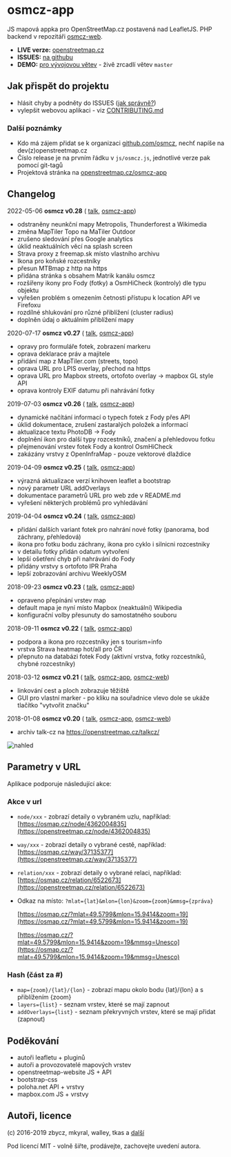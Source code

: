# osmcz-app

JS mapová appka pro OpenStreetMap.cz postavená nad LeafletJS.
PHP backend v repozitáři [osmcz-web](https://github.com/osmcz/osmcz-web).

* **LIVE verze:** [openstreetmap.cz](https://openstreetmap.cz/)
* **ISSUES:** [na githubu](https://github.com/osmcz/osmcz/issues)
* **DEMO:** [pro vývojovou větev](http://rawgit.com/osmcz/osmcz/master/index.html) - živě zrcadlí větev `master`


## Jak přispět do projektu
* hlásit chyby a podněty do ISSUES ([jak správně?](CONTRIBUTING.md))
* vylepšit webovou aplikaci - viz [CONTRIBUTING.md](CONTRIBUTING.md#přispívání-kódem)


### Další poznámky
* Kdo má zájem přidat se k organizaci [github.com/osmcz](https://github.com/osmcz), nechť napíše na dev(z)openstreetmap.cz
* Číslo release je na prvním řádku v `js/osmcz.js`, jednotlivé verze pak pomocí git-tagů
* Projektová stránka na [openstreetmap.cz/osmcz-app](https://openstreetmap.cz/osmcz-app)

## Changelog
2022-05-06 **osmcz v0.28** (
    [talk](https://openstreetmap.cz/talkcz/c2918),
    [osmcz-app](https://github.com/osmcz/osmcz/compare/v0.27...v0.28))
- odstraněny neunkční mapy Metropolis, Thunderforest a Wikimedia
- změna MapTiler Topo na MaTiler Outdoor
- zrušeno sledování přes Google analytics
- úklid neaktuálních věcí na splash screen
- Strava proxy z freemap.sk místo vlastního archivu
- Ikona pro koňské rozcestníky
- přesun MTBmap z http na https
- přidána stránka s obsahem Matrik kanálu osmcz
- rozšířeny ikony pro Fody (fotky) a OsmHiCheck (kontroly) dle typu objektu
- vyřešen problém s omezením četnosti přístupu k location API ve Firefoxu
- rozdílné shlukování pro různé přiblížení (cluster radius)
- doplněn údaj o aktuálním přiblížení mapy

2020-07-17 **osmcz v0.27** (
    [talk](https://openstreetmap.cz/talkcz/c2918),
    [osmcz-app](https://github.com/osmcz/osmcz/compare/v0.26...v0.27))
- opravy pro formuláře fotek, zobrazení markeru
- oprava deklarace práv a majitele
- přidání map z MapTiler.com (streets, topo)
- oprava URL pro LPIS overlay, přechod na https
- oprava URL pro Mapbox streets, ortofoto overlay -> mapbox GL style API
- oprava kontroly EXIF datumu při nahrávání fotky 

2019-07-03 **osmcz v0.26** (
    [talk](https://openstreetmap.cz/talkcz/c2918),
    [osmcz-app](https://github.com/osmcz/osmcz/compare/v0.25...v0.26))
- dynamické načítání informací o typech fotek z Fody přes API
- úklid dokumentace, zrušení zastaralých položek a informací
- aktualizace textu PhotoDB -> Fody
- doplnění ikon pro další typy rozcestníků, značení a přehledovou fotku
- přejmenování vrstev fotek Fody a kontrol OsmHiCheck
- zakázány vrstvy z OpenInfraMap - pouze vektorové dlaždice

2019-04-09 **osmcz v0.25** (
    [talk](https://openstreetmap.cz/talkcz/c2810),
    [osmcz-app](https://github.com/osmcz/osmcz/compare/v0.24...v0.25))
- výrazná aktualizace verzí knihoven leaflet a bootstrap
- nový parametr URL addOverlays
- dokumentace parametrů URL pro web zde v README.md
- vyřešení některých problémů pro vyhledávání

2019-04-04 **osmcz v0.24** (
    [talk](https://openstreetmap.cz/talkcz/c2809),
    [osmcz-app](https://github.com/osmcz/osmcz/compare/v0.23...v0.24))
- přidání dalších variant fotek pro nahrání nové fotky (panorama, bod záchrany, přehledová)
- ikona pro fotku bodu záchrany, ikona pro cyklo i silnicni rozcestniky
- v detailu fotky přidán odatum vytvoření
- lepší ošetření chyb při nahrávání do Fody
- přidány vrstvy s ortofoto IPR Praha
- lepší zobrazování archivu WeeklyOSM

2018-09-23 **osmcz v0.23** (
    [talk](https://openstreetmap.cz/talkcz/c2809),
    [osmcz-app](https://github.com/osmcz/osmcz/compare/v0.22...v0.23))
- opraveno přepínání vrstev map
- default mapa je nyní místo Mapbox (neaktuální) Wikipedia
- konfigurační volby přesunuty do samostatného souboru

2018-09-11 **osmcz v0.22** (
    [talk](https://openstreetmap.cz/talkcz/c2573),
    [osmcz-app](https://github.com/osmcz/osmcz/compare/v0.21...v0.22))
- podpora a ikona pro rozcestníky jen s tourism=info
- vrstva Strava heatmap hot/all pro ČR
- přepnuto na databázi fotek Fody (aktivní vrstva, fotky rozcestníků, chybné rozcestníky)

2018-03-12 **osmcz v0.21** (
    [talk](https://openstreetmap.cz/talkcz/c2419),
    [osmcz-app](https://github.com/osmcz/osmcz/compare/v0.20...v0.21),
    [osmcz-web](https://github.com/osmcz/osmcz-web/compare/deploy_20180108...osmcz:deploy_20180315))
- linkování cest a ploch zobrazuje těžiště
- GUI pro vlastní marker - po kliku na souřadnice vlevo dole se ukáže tlačítko "vytvořit značku"

2018-01-08 **osmcz v0.20** (
    [talk](https://openstreetmap.cz/talkcz/c2355),
    [osmcz-app](https://github.com/osmcz/osmcz/compare/v0.19...v0.20),
    [osmcz-web](https://github.com/osmcz/osmcz-web/compare/deploy_20170123...osmcz:deploy_20180108))
- archiv talk-cz na https://openstreetmap.cz/talkcz/

![nahled](https://openstreetmap.cz/data/thumbs/60.700x476.png)

## Parametry v URL

Aplikace podporuje následující akce:

### Akce v url
* `node/xxx` - zobrazí detaily o vybraném uzlu, například: [https://osmap.cz/node/4362004835](https://openstreetmap.cz/node/4362004835)
* `way/xxx` -  zobrazí detaily o vybrané cestě, například: [https://osmap.cz/way/37135377](https://openstreetmap.cz/way/37135377)
* `relation/xxx` - zobrazí detaily o vybrané relaci, například: [https://osmap.cz/relation/6522673](https://openstreetmap.cz/relation/6522673)

* Odkaz na místo: `?mlat={lat}&mlon={lon}&zoom={zoom}&mmsg={zpráva}`

  [https://osmap.cz/?mlat=49.5799&mlon=15.9414&zoom=19](https://osmap.cz/?mlat=49.5799&mlon=15.9414&zoom=19)

  [https://osmap.cz/?mlat=49.5799&mlon=15.9414&zoom=19&mmsg=Unesco](https://osmap.cz/?mlat=49.5799&mlon=15.9414&zoom=19&mmsg=Unesco)

### Hash (část za #)
* `map={zoom}/{lat}/{lon}` - zobrazí mapu okolo bodu {lat}/{lon} a s přiblížením {zoom}
* `layers={list}` - seznam vrstev, které se mají zapnout
* `addOverlays={list}` - seznam překryvných vrstev, které se mají přidat (zapnout)

## Poděkování
* autoři leafletu + pluginů
* autoři a provozovatelé mapových vrstev
* openstreetmap-website JS + API
* bootstrap-css
* poloha.net API + vrstvy
* mapbox.com JS + vrstvy


## Autoři, licence
(c) 2016-2019 zbycz, mkyral, walley, tkas a [další](https://github.com/osmcz/osmcz/graphs/contributors)

Pod licencí MIT - volně šiřte, prodávejte, zachovejte uvedení autora.

